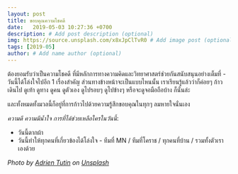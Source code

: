 ```yaml
---
layout: post
title: ขอบคุณความโชคดี
date:   2019-05-03 10:27:36 +0700
description: # Add post description (optional)
img: https://source.unsplash.com/x8xJpClTvR0 # Add image post (optional)
tags: [2019-05]
author: # Add name author (optional)
---
```

ต้องยอมรับว่าเป็นความโชคดี ที่มีหลักการทางความคิดและวิทยาศาสตร์ช่วยกันสนับสนุนอย่างเต็มที่ - วันนี้ได้โล่งใจไปอีก 1 เรื่องสำคัญ ส่วนทางข้างหน้าจะเป็นแบบไหนนั้น เราเรียนรู้แล้วว่าก็ค่อยๆ ก้าวเดินไป ดูเท้า ดูทาง ดูคน ดูตัวเอง ดูไปรอบๆ ดูไปข้างๆ หรือจะดูจอมือถือบ้าง ก็นั่นล่ะ

และทั้งหมดทั้งมวลนี้ก็อยู่ที่การก้าวไปด้วยความรู้สึกขอบคุณในทุกๆ ลมหายใจนั่นเอง <i class="fa fa-child" style="color:plum"></i>

*ความดี ความมีน้ำใจ การที่ได้ช่วยเหลือใครในวันนี้*:
- วันนี้ตากผ้า
- วันนี้ทำให้ทุกคนที่เกี่ยวข้องได้โล่งใจ - ทีมที่ MN / ทีมที่โคราช / ทุกคนที่บ้าน / รวมทั้งตัวเราเองด้วย

*Photo by [Adrien Tutin](https://unsplash.com/@adrientutinphoto) on [Unsplash](https://unsplash.com)*
